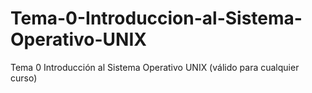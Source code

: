 # Tema-0-Introduccion-al-Sistema-Operativo-UNIX
Tema 0 Introducción al Sistema Operativo UNIX (válido para cualquier curso)
